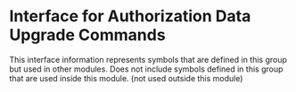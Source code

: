 
# Interface for Authorization Data Upgrade Commands
This interface information represents symbols that are defined in this group but used in other modules.  Does not include symbols defined in this group that are used inside this module.
(not used outside this module)
